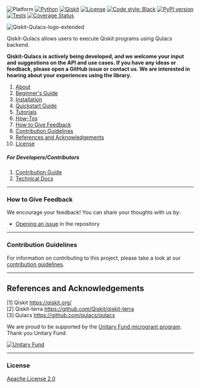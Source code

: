 ![Platform](https://img.shields.io/badge/Platform-Linux%20%7C%20macOS-informational)
[![Python](https://img.shields.io/badge/Python-3.8%20%7C%203.9%20%7C%203.10%20%7C%203.11-informational)](https://www.python.org/)
[![Qiskit](https://img.shields.io/badge/Qiskit-%E2%89%A5%201.0.0-6133BD)](https://github.com/Qiskit/qiskit)
[![License](https://img.shields.io/github/license/qiskit-community/quantum-prototype-template?label=License)](https://github.com/qiskit-community/quantum-prototype-template/blob/main/LICENSE.txt)
[![Code style: Black](https://img.shields.io/badge/Code%20style-Black-000.svg)](https://github.com/psf/black)
[![PyPI version](https://badge.fury.io/py/qiskit-qulacs.svg)](https://badge.fury.io/py/qiskit-qulacs)
[![Tests](https://github.com/Gopal-Dahale/qiskit-qulacs/actions/workflows/test_latest_versions.yml/badge.svg)](https://github.com/Gopal-Dahale/qiskit-qulacs/actions/workflows/test_latest_versions.yml)
[![Coverage Status](https://coveralls.io/repos/github/Gopal-Dahale/qiskit-qulacs/badge.svg?branch=main)](https://coveralls.io/github/Gopal-Dahale/qiskit-qulacs?branch=main)

![Qiskit-Qulacs-logo-extended](https://github.com/Gopal-Dahale/qiskit-qulacs/assets/49199003/27116cba-4109-4298-baac-0a35d04c5ab5)

Qiskit-Qulacs allows users to execute Qiskit programs using Qulacs backend.

**Qiskit-Qulacs is actively being developed, and we welcome your input and suggestions on the API and use cases. If you have any ideas or feedback, please open a GitHub issue or contact us. We are interested in hearing about your experiences using the library.**


1.  [About](docs/intro/project_overview.md)
2.  [Beginner's Guide](docs/intro/beginners_guide.md)
3.  [Installation](docs/intro/INSTALL.md)
4.  [Quickstart Guide](docs/intro/quickstart_guide.md)
5.  [Tutorials](docs/tutorials/)
6.  [How-Tos](docs/how_tos/)
8.  [How to Give Feedback](#how-to-give-feedback)
9.  [Contribution Guidelines](#contribution-guidelines)
10. [References and Acknowledgements](#references-and-acknowledgements)
11. [License](#license)

##### For Developers/Contributors

1. [Contribution Guide](CONTRIBUTING.md)
2. [Technical Docs](docs/technical_docs.md)


----------------------------------------------------------------------------------------------------

### How to Give Feedback

We encourage your feedback! You can share your thoughts with us by:
- [Opening an issue](https://github.com/Gopal-Dahale/qiskit-qulacs/issues) in the repository


----------------------------------------------------------------------------------------------------

### Contribution Guidelines

For information on contributing to this project, please take a look at our [contribution guidelines](CONTRIBUTING.md).


----------------------------------------------------------------------------------------------------

## References and Acknowledgements
[1] Qiskit https://qiskit.org/ \
[2] Qiskit-terra https://github.com/Qiskit/qiskit-terra \
[3] Qulacs https://github.com/qulacs/qulacs

We are proud to be supported by the [Unitary Fund microgrant program](https://unitary.fund/grants/). Thank you Unitary Fund.

[![Unitary Fund](https://img.shields.io/badge/Supported%20By-UNITARY%20FUND-brightgreen.svg?style=for-the-badge)](https://unitary.fund)

----------------------------------------------------------------------------------------------------

### License
[Apache License 2.0](LICENSE.txt)
